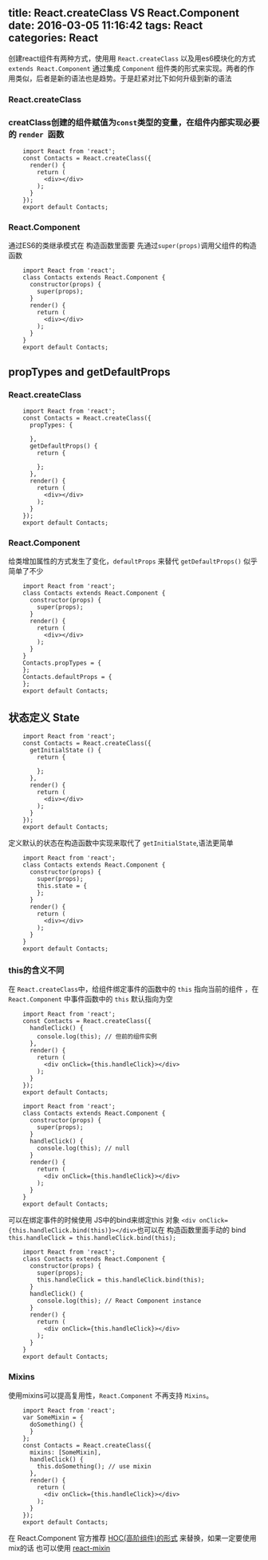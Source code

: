 title: React.createClass VS React.Component
date: 2016-03-05 11:16:42
tags: React
categories: React
---
创建react组件有两种方式，使用用 `React.createClass` 以及用es6模块化的方式`extends React.Component` 通过集成 `Component` 组件类的形式来实现。两者的作用类似，后者是新的语法也是趋势。于是赶紧对比下如何升级到新的语法

### React.createClass

### creatClass创建的组件赋值为`const`类型的变量，在组件内部实现必要的 `render `函数


        import React from 'react';
        const Contacts = React.createClass({
          render() {
            return (
              <div></div>
            );
          }
        });
        export default Contacts;

### React.Component
通过ES6的类继承模式在 构造函数里面要 先通过`super(props)`调用父组件的构造函数

        import React from 'react';
        class Contacts extends React.Component {
          constructor(props) {
            super(props);
          }
          render() {
            return (
              <div></div>
            );
          }
        }
        export default Contacts;

## propTypes and getDefaultProps
### React.createClass

        import React from 'react';
        const Contacts = React.createClass({
          propTypes: {

          },
          getDefaultProps() {
            return {
              
            };
          },
          render() {
            return (
              <div></div>
            );
          }
        });
        export default Contacts;

### React.Component 
给类增加属性的方式发生了变化，`defaultProps` 来替代 `getDefaultProps()` 似乎简单了不少

        import React from 'react';
        class Contacts extends React.Component {
          constructor(props) {
            super(props);
          }
          render() {
            return (
              <div></div>
            );
          }
        }
        Contacts.propTypes = {
        };
        Contacts.defaultProps = {
        };
        export default Contacts;

## 状态定义 State

        import React from 'react';
        const Contacts = React.createClass({
          getInitialState () {
            return {
              
            };
          },
          render() {
            return (
              <div></div>
            );
          }
        });
        export default Contacts;

定义默认的状态在构造函数中实现来取代了 `getInitialState`,语法更简单

        import React from 'react';
        class Contacts extends React.Component {
          constructor(props) {
            super(props);
            this.state = {
            };
          }
          render() {
            return (
              <div></div>
            );
          }
        }
        export default Contacts;

### this的含义不同

在 `React.createClass`中，给组件绑定事件的函数中的 `this` 指向当前的组件 ，在 `React.Component` 中事件函数中的 `this` 默认指向为空

        import React from 'react';
        const Contacts = React.createClass({
          handleClick() {
            console.log(this); // 但前的组件实例
          },
          render() {
            return (
              <div onClick={this.handleClick}></div>
            );
          }
        });
        export default Contacts;

        import React from 'react';
        class Contacts extends React.Component {
          constructor(props) {
            super(props);
          }
          handleClick() {
            console.log(this); // null
          }
          render() {
            return (
              <div onClick={this.handleClick}></div>
            );
          }
        }
        export default Contacts;

可以在绑定事件的时候使用 JS中的bind来绑定this 对象 `<div onClick={this.handleClick.bind(this)}></div>`也可以在 构造函数里面手动的 bind `this.handleClick = this.handleClick.bind(this);`

        import React from 'react';
        class Contacts extends React.Component {
          constructor(props) {
            super(props);
            this.handleClick = this.handleClick.bind(this);
          }
          handleClick() {
            console.log(this); // React Component instance
          }
          render() {
            return (
              <div onClick={this.handleClick}></div>
            );
          }
        }
        export default Contacts;


### Mixins
使用mixins可以提高复用性，`React.Component` 不再支持 `Mixins`。

        import React from 'react';
        var SomeMixin = {
          doSomething() {
          }
        };
        const Contacts = React.createClass({
          mixins: [SomeMixin],
          handleClick() {
            this.doSomething(); // use mixin
          },
          render() {
            return (
              <div onClick={this.handleClick}></div>
            );
          }
        });
        export default Contacts;

在 React.Component 官方推荐 [HOC(高阶组件)的形式](https://leozdgao.me/chushi-hoc/) 来替换，如果一定要使用 mix的话 也可以使用 [react-mixin](https://github.com/brigand/react-mixin)